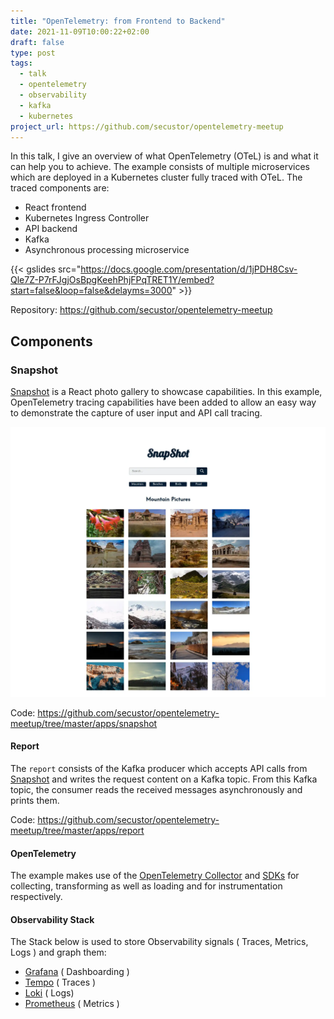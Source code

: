 ```yaml
---
title: "OpenTelemetry: from Frontend to Backend"
date: 2021-11-09T10:00:22+02:00
draft: false
type: post
tags:
  - talk
  - opentelemetry
  - observability
  - kafka
  - kubernetes
project_url: https://github.com/secustor/opentelemetry-meetup
---
```


In this talk, I give an overview of what OpenTelemetry (OTeL) is and what it can help you to achieve.
The example consists of multiple microservices which are deployed in a Kubernetes cluster fully traced with OTeL.
The traced components are:

- React frontend
- Kubernetes Ingress Controller
- API backend
- Kafka
- Asynchronous processing microservice

{{< gslides src="https://docs.google.com/presentation/d/1jPDH8Csv-Qle7Z-P7rFJgjOsBpgKeehPhjFPqTRET1Y/embed?start=false&loop=false&delayms=3000" >}}

Repository: <https://github.com/secustor/opentelemetry-meetup>

## Components

### Snapshot

[Snapshot](https://github.com/Yog9/SnapShot) is a React photo gallery to showcase capabilities.
In this example,
OpenTelemetry tracing capabilities have been added
to allow an easy way to demonstrate the capture of user input and API call tracing.

![snapshot-demo-picture](./images/snapshot.webp)

Code: <https://github.com/secustor/opentelemetry-meetup/tree/master/apps/snapshot>

#### Report

The `report` consists of the Kafka producer
which accepts API calls from [Snapshot](#snapshot) and writes the request content on a Kafka topic.
From this Kafka topic, the consumer reads the received messages asynchronously and prints them.

Code: <https://github.com/secustor/opentelemetry-meetup/tree/master/apps/report>

#### OpenTelemetry

The example makes use of the [OpenTelemetry Collector](https://github.com/open-telemetry/opentelemetry-collector-contrib/) and [SDKs](https://opentelemetry.io/ecosystem/registry/?component=core)
for collecting, transforming as well as loading and for instrumentation respectively.

#### Observability Stack

The Stack below is used to store Observability signals ( Traces, Metrics, Logs ) and graph them:

- [Grafana](https://github.com/grafana/grafana/) ( Dashboarding )
- [Tempo](https://github.com/grafana/tempo) ( Traces )
- [Loki](https://github.com/grafana/loki) ( Logs)
- [Prometheus](https://github.com/prometheus/prometheus) ( Metrics )
